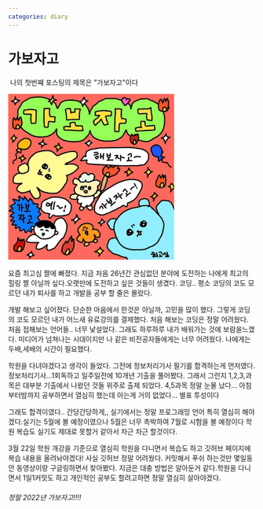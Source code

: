 ```yaml
---
categories: diary
---
```



# 가보자고
​                                                                        나의 첫번쨰 포스팅의 제목은 "가보자고"이다




<img src="../images/2022-03-18-first posting/다운로드.jpg" alt="다운로드" style="zoom:33%;" />




요즘 최고심 짤에 빠졌다. 지금 처음 26년간 관심없던 분야에 도전하는 나에게 최고의 힐링 짤 아닐까 싶다.오랫만에 도전하고 싶은 것들이 생겼다. 코딩.. 평소 코딩의 코도 모르던 내가 퇴사를 하고 개발을 공부 할 줄은 몰랐다.

개발 해보고 싶어졌다. 단순한 마음에서 한것은 아닐까, 고민을 많이 했다. 그렇게 코딩의 코도 모르던 내가 어느새 유료강의를 결제했다. 처음 해보는 코딩은 정말 어려웠다. 처음 접해보는 언어들.. 너무 낯설었다. 그래도 하루하루 내가 배워가는 것에 보람을느꼈다.  미디어가 넘쳐나는 시대이지만 나 같은 비전공자들에게는 너무 어려웠다. 나에게는 두배,세배의 시간이 필요했다. 

학원을 다녀야겠다고 생각이 들었다. 그전에 정보처리기사 필기를 합격하는게 먼저였다. 정보처리기사...1회독하고 일주일전에 10개년 기출을 풀어봤다.  그래서 그런지 1,2,3,과목은 대부분 기출에서 나왔던 것들 위주로 출제 되었다. 4,5과목 정말 눈물 났다... 아침부터밤까지 공부하면서 열심히 했는데 아는게 거의 없었다... 별표 투성이다

그래도 합격이였다.. 간당간당하게,, 실기에서는 정말 프로그래밍 언어 특히 열심히 해야겠다.실기는 5월에 볼 예정이였으나 5월은 너무 촉박하여 7월로 시험을 볼 예정이다 학원 복습도 실기도 제대로  못할거 같아서 차근 차근 할것이다.

3월 22일 학원 개강을 기준으로 열심히 학원을 다니면서 복습도 하고 깃허브 페이지에 복습 내용을 올려놔야겠다! 사실 깃허브 정말 어려웠다. 커밋해서 푸쉬 하는것만 몇일동안 동영상이랑 구글링하면서 찾아봤다. 지금은 대충 방법은 알아둔거 같다.학원을 다니면서 1일1커밋도 하고 개인적인 공부도 할려고하면 정말 열심히 살아야겠다.



######    정말 2022년 가보자고!!!!

